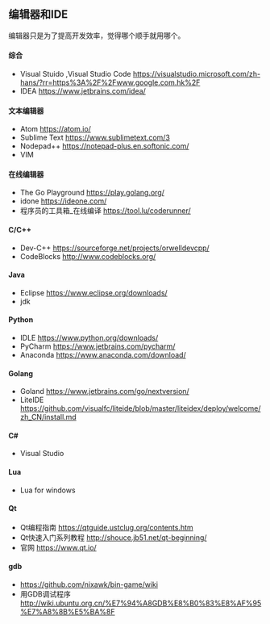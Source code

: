 ## 编辑器和IDE  
编辑器只是为了提高开发效率，觉得哪个顺手就用哪个。  
#### 综合  
- Visual Stuido ,Visual Studio Code <https://visualstudio.microsoft.com/zh-hans/?rr=https%3A%2F%2Fwww.google.com.hk%2F>  
- IDEA <https://www.jetbrains.com/idea/>  
#### 文本编辑器  
- Atom <https://atom.io/>  
- Sublime Text <https://www.sublimetext.com/3>  
- Nodepad++ <https://notepad-plus.en.softonic.com/>  
- VIM  
#### 在线编辑器  
- The Go Playground <https://play.golang.org/>  
- idone <https://ideone.com/>  
- 程序员的工具箱_在线编译 <https://tool.lu/coderunner/>  
#### C/C++  
- Dev-C++ <https://sourceforge.net/projects/orwelldevcpp/>  
- CodeBlocks <http://www.codeblocks.org/>  
#### Java  
- Eclipse <https://www.eclipse.org/downloads/>  
- jdk  
#### Python  
- IDLE <https://www.python.org/downloads/>  
- PyCharm <https://www.jetbrains.com/pycharm/>   
- Anaconda <https://www.anaconda.com/download/>  
#### Golang  
- Goland <https://www.jetbrains.com/go/nextversion/>  
- LiteIDE <https://github.com/visualfc/liteide/blob/master/liteidex/deploy/welcome/zh_CN/install.md>  
#### C#  
- Visual Studio  
#### Lua  
- Lua for windows  
#### Qt  
- Qt编程指南 <https://qtguide.ustclug.org/contents.htm>  
- Qt快速入门系列教程 <http://shouce.jb51.net/qt-beginning/>  
- 官网 <https://www.qt.io/>  
#### gdb  
- <https://github.com/nixawk/bin-game/wiki>  
- 用GDB调试程序 <http://wiki.ubuntu.org.cn/%E7%94%A8GDB%E8%B0%83%E8%AF%95%E7%A8%8B%E5%BA%8F>  
